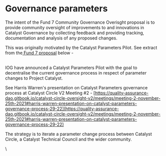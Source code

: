 # Governance parameters

The intent of the Fund 7 Community Governance Overisght proposal is to provide community oversight of improvements to and innovations in Catalyst Governance by collecting feedback and providing tracking, documentation and analysis of any proposed changes.

This was originally motivated by the Catalyst Parameters Pilot. See extract from the[ Fund 7 proposal](https://cardano.ideascale.com/c/idea/383517) below -

\
IOG have announced a Catalyst Parameters Pilot with the goal to decentralise the current governance process in respect of parameter changes to Project Catalyst.

See Harris Warren's presentation on Catalyst Parameters governance process at Catalyst Circle V2 Meeting #2 - [https://quality-assurance-dao.gitbook.io/catalyst-circle-oversight-v2/meetings/meeting-2-november-25th-2021#harris-warren-presentation-on-catalyst-parameters-governance-process-29-22](https://quality-assurance-dao.gitbook.io/catalyst-circle-oversight-v2/meetings/meeting-2-november-25th-2021#harris-warren-presentation-on-catalyst-parameters-governance-process-29-22)

The strategy is to iterate a parameter change process between Catalyst Circle, a Catalyst Technical Council and the wider community.

\
